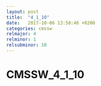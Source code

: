 ```yaml
---
layout: post
title:  "4_1_10"
date:   2017-10-06 13:50:46 +0200
categories: cmssw
relmajor: 4
relminor: 1
relsubminor: 10
---
```


# CMSSW_4_1_10
